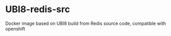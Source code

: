 # UBI8-redis-src
Docker image based on UBI8 build from Redis source code, compatible with openshift
